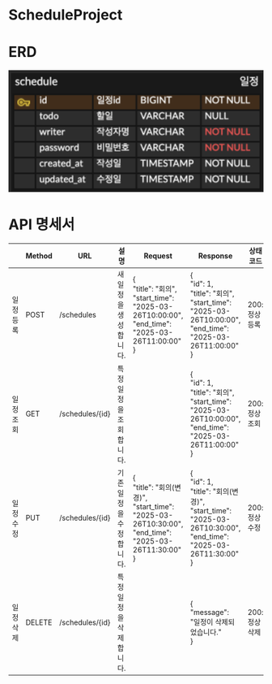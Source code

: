 # ScheduleProject
# ERD
![테이블](https://github.com/johnb9823/ScheduleProject/blob/main/%20%E1%84%90%E1%85%A6%E1%84%8B%E1%85%B5%E1%84%87%E1%85%B3%E1%86%AF.png)

# API 명세서

|          | Method | URL             | 설명                    | Request                                                                                                             | Response                                                                                                                          | 상태코드      |
|----------|--------|-----------------|-------------------------|---------------------------------------------------------------------------------------------------------------------|-----------------------------------------------------------------------------------------------------------------------------------|---------------|
| 일정등록 | POST   | /schedules      | 새 일정을 생성합니다.   | {<br>  "title": "회의",<br>  "start_time": "2025-03-26T10:00:00",<br>  "end_time": "2025-03-26T11:00:00"<br>}       | {<br>  "id": 1,<br>  "title": "회의",<br>  "start_time": "2025-03-26T10:00:00",<br>  "end_time": "2025-03-26T11:00:00"<br>}       | 200: 정상등록 |
| 일정조회 | GET    | /schedules/{id} | 특정 일정을 조회합니다. |                                                                                                                     | {<br>  "id": 1,<br>  "title": "회의",<br>  "start_time": "2025-03-26T10:00:00",<br>  "end_time": "2025-03-26T11:00:00"<br>}       | 200: 정상조회 |
| 일정수정 | PUT    | /schedules/{id} | 기존 일정을 수정합니다. | {<br>  "title": "회의(변경)",<br>  "start_time": "2025-03-26T10:30:00",<br>  "end_time": "2025-03-26T11:30:00"<br>} | {<br>  "id": 1,<br>  "title": "회의(변경)",<br>  "start_time": "2025-03-26T10:30:00",<br>  "end_time": "2025-03-26T11:30:00"<br>} | 200: 정상수정 |
| 일정삭제 | DELETE | /schedules/{id} | 특정 일정을 삭제합니다. |                                                                                                                     | {<br>  "message": "일정이 삭제되었습니다."<br>}                                                                                   | 200: 정상삭제 |
